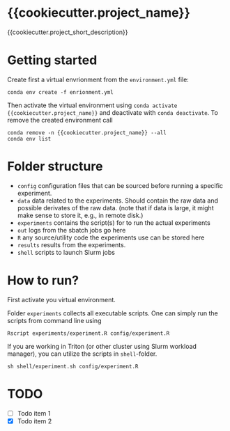 # {{cookiecutter.project_name}}
{{cookiecutter.project_short_description}}

# Getting started
Create first a virtual envrionment from the `environment.yml` file:
```
conda env create -f enrionment.yml
```
Then activate the virtual environment using `conda activate {{cookiecutter.project_name}}` and deactivate with `conda deactivate`.
To remove the created environment call
```
conda remove -n {{cookiecutter.project_name}} --all
conda env list
```

# Folder structure
- `config` configuration files that can be sourced before running a specific 
    experiment.
- `data` data related to the experiments. Should contain the raw data and 
  possible derivates of the raw data. (note that if data is large, it might 
  make sense to store it, e.g., in remote disk.)
- `experiments` contains the script(s) for to run the actual experiments
- `out` logs from the sbatch jobs go here
- `R` any source/utility code the experiments use can be stored here
- `results` results from the experiments.
- `shell` scripts to launch Slurm jobs

# How to run?
First activate you virtual environment.

Folder `experiments` collects all executable scripts. One can simply run the 
scripts from command line using 
```
Rscript experiments/experiment.R config/experiment.R
```
If you are working in Triton (or other cluster using Slurm workload manager), 
you can utilize the scripts in `shell`-folder. 
```
sh shell/experiment.sh config/experiment.R
```

# TODO
- [ ] Todo item 1
- [x] Todo item 2